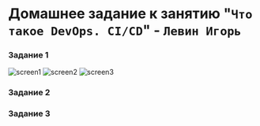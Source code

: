 # Домашнее задание к занятию "`Что такое DevOps. CI/CD`" - `Левин Игорь`



### Задание 1

![screen1](https://github.com/elekpow/gitlab-hw-8-02/blob/main/screen1.jpg)
![screen2](https://github.com/elekpow/gitlab-hw-8-02/blob/main/screen2.jpg)
![screen3](https://github.com/elekpow/gitlab-hw-8-02/blob/main/screen3.jpg)


### Задание 2





### Задание 3
